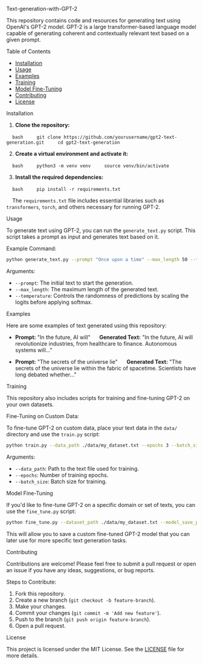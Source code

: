 Text-generation-with-GPT-2

This repository contains code and resources for generating text using OpenAI's GPT-2 model. GPT-2 is a large transformer-based language model capable of generating coherent and contextually relevant text based on a given prompt.

Table of Contents

- [Installation](#installation)
- [Usage](#usage)
- [Examples](#examples)
- [Training](#training)
- [Model Fine-Tuning](#model-fine-tuning)
- [Contributing](#contributing)
- [License](#license)

Installation

1. **Clone the repository:**

    ```bash
    git clone https://github.com/yourusername/gpt2-text-generation.git
    cd gpt2-text-generation
    ```

2. **Create a virtual environment and activate it:**

    ```bash
    python3 -m venv venv
    source venv/bin/activate
    ```

3. **Install the required dependencies:**

    ```bash
    pip install -r requirements.txt
    ```

    The `requirements.txt` file includes essential libraries such as `transformers`, `torch`, and others necessary for running GPT-2.

Usage

To generate text using GPT-2, you can run the `generate_text.py` script. This script takes a prompt as input and generates text based on it.

Example Command:

```bash
python generate_text.py --prompt "Once upon a time" --max_length 50 --temperature 0.7
```

Arguments:

- `--prompt`: The initial text to start the generation.
- `--max_length`: The maximum length of the generated text.
- `--temperature`: Controls the randomness of predictions by scaling the logits before applying softmax.

Examples

Here are some examples of text generated using this repository:

- **Prompt:** "In the future, AI will"
  
  **Generated Text:** "In the future, AI will revolutionize industries, from healthcare to finance. Autonomous systems will..."

- **Prompt:** "The secrets of the universe lie"
  
  **Generated Text:** "The secrets of the universe lie within the fabric of spacetime. Scientists have long debated whether..."

Training

This repository also includes scripts for training and fine-tuning GPT-2 on your own datasets. 

Fine-Tuning on Custom Data:

To fine-tune GPT-2 on custom data, place your text data in the `data/` directory and use the `train.py` script:

```bash
python train.py --data_path ./data/my_dataset.txt --epochs 3 --batch_size 2
```

Arguments:

- `--data_path`: Path to the text file used for training.
- `--epochs`: Number of training epochs.
- `--batch_size`: Batch size for training.

Model Fine-Tuning

If you'd like to fine-tune GPT-2 on a specific domain or set of texts, you can use the `fine_tune.py` script:

```bash
python fine_tune.py --dataset_path ./data/my_dataset.txt --model_save_path ./models/custom_gpt2
```

This will allow you to save a custom fine-tuned GPT-2 model that you can later use for more specific text generation tasks.

Contributing

Contributions are welcome! Please feel free to submit a pull request or open an issue if you have any ideas, suggestions, or bug reports.

Steps to Contribute:

1. Fork this repository.
2. Create a new branch (`git checkout -b feature-branch`).
3. Make your changes.
4. Commit your changes (`git commit -m 'Add new feature'`).
5. Push to the branch (`git push origin feature-branch`).
6. Open a pull request.

License

This project is licensed under the MIT License. See the [LICENSE](LICENSE) file for more details.
